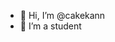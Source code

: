 - 👋 Hi, I’m @cakekann
- 👀 I’m a student
<!---
cakekann/cakekann is a ✨ special ✨ repository because its `README.md` (this file) appears on your GitHub profile.
You can click the Preview link to take a look at your changes.
--->

